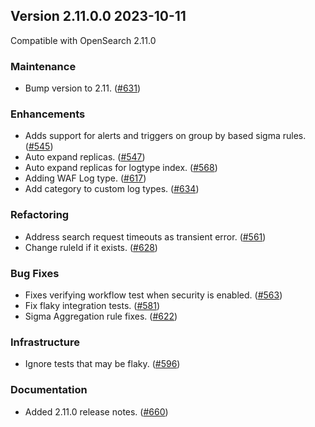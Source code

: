 ## Version 2.11.0.0 2023-10-11

Compatible with OpenSearch 2.11.0

### Maintenance
* Bump version to 2.11. ([#631](https://github.com/opensearch-project/security-analytics/pull/631))

### Enhancements
* Adds support for alerts and triggers on group by based sigma rules. ([#545](https://github.com/opensearch-project/security-analytics/pull/545))
* Auto expand replicas. ([#547](https://github.com/opensearch-project/security-analytics/pull/547))
* Auto expand replicas for logtype index. ([#568](https://github.com/opensearch-project/security-analytics/pull/568))
* Adding WAF Log type. ([#617](https://github.com/opensearch-project/security-analytics/pull/617))
* Add category to custom log types. ([#634](https://github.com/opensearch-project/security-analytics/pull/634))

### Refactoring
* Address search request timeouts as transient error. ([#561](https://github.com/opensearch-project/security-analytics/pull/561))
* Change ruleId if it exists. ([#628](https://github.com/opensearch-project/security-analytics/pull/628))

### Bug Fixes
* Fixes verifying workflow test when security is enabled. ([#563](https://github.com/opensearch-project/security-analytics/pull/563))
* Fix flaky integration tests. ([#581](https://github.com/opensearch-project/security-analytics/pull/581))
* Sigma Aggregation rule fixes. ([#622](https://github.com/opensearch-project/security-analytics/pull/622))

### Infrastructure
* Ignore tests that may be flaky. ([#596](https://github.com/opensearch-project/security-analytics/pull/596))

### Documentation
* Added 2.11.0 release notes. ([#660](https://github.com/opensearch-project/security-analytics/pull/660))